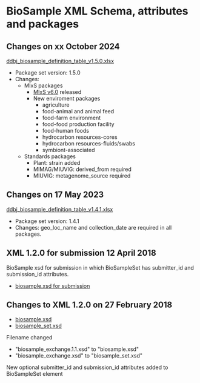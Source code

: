 # BioSample XML Schema, attributes and packages   

## Changes on xx October 2024   

[ddbj_biosample_definition_table_v1.5.0.xlsx](https://github.com/ddbj/pub/blob/master/docs/biosample/packages/archives/ddbj_biosample_definition_table_v1.5.0.xlsx)

* Package set version: 1.5.0  
* Changes:
	* MIxS packages
		* [MIxS v6.0](https://www.gensc.org//news/2022/04/01/MIxSv6.0-release.html) released
		* New enviroment packages
			* agriculture
			* food-animal and animal feed
			* food-farm environment
			* food-food production facility
			* food-human foods
			* hydrocarbon resources-cores
			* hydrocarbon resources-fluids/swabs
			* symbiont-associated
	* Standards packages
		* Plant: strain added
		* MIMAG/MIUVIG: derived_from required
		* MIUVIG: metagenome_source required

## Changes on 17 May 2023   

[ddbj_biosample_definition_table_v1.4.1.xlsx](https://github.com/ddbj/pub/blob/master/docs/biosample/packages/archives/ddbj_biosample_definition_table_v1.4.1.xlsx)

* Package set version: 1.4.1  
* Changes: geo_loc_name and collection_date are required in all packages.  

## XML 1.2.0 for submission 12 April 2018   

BioSample xsd for submission in which BioSampleSet has submitter_id and submission_id attributes.   

* [biosample.xsd for submission](https://github.com/ddbj/pub/tree/master/docs/biosample/xsd/for_submission)   

## Changes to XML 1.2.0 on 27 February 2018   

* [biosample.xsd](https://github.com/ddbj/pub/blob/93bdf99987480269ff07066112b75ac94db88b23/docs/biosample/xsd/biosample.xsd)   
* [biosample_set.xsd](https://github.com/ddbj/pub/blob/93bdf99987480269ff07066112b75ac94db88b23/docs/biosample/xsd/biosample_set.xsd)  

Filename changed  
* "biosample_exchange.1.1.xsd" to "biosample.xsd"  
* "biosample_exchange.xsd" to "biosample_set.xsd"   

New optional submitter_id and submission_id attributes added to BioSampleSet element    





